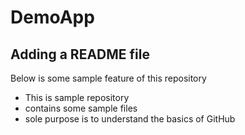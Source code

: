 # DemoApp
## Adding a README file
Below is some sample feature of this repository
- This is sample repository
- contains some sample files
- sole purpose is to understand the basics of GitHub
